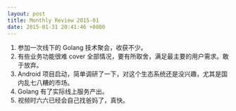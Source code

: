 ```yaml
---
layout: post
title: Monthly Review 2015-01
date: 2015-01-31 20:41:46 +0800
---
```


1. 参加一次线下的 Golang 技术聚会，收获不少。
1. 有些业务功能很难 cover 全部情况，要有所取舍，满足最主要的用户需求。敢于放弃。
1. Android 项目启动，简单调研了一下，对这个生态系统还是没兴趣，尤其是国内乱七八糟的市场。
1. Golang 有了实际线上服务产出。
1. 视频时六六已经会自己找爸妈了，真快。
